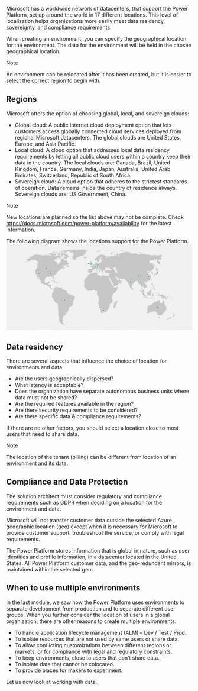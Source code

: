 Microsoft has a worldwide network of datacenters, that support the Power Platform, set up around the world in 17 different locations. This level of localization helps organizations more easily meet data residency, sovereignty, and compliance requirements.

When creating an environment, you can specify the geographical location for the environment. The data for the environment will be held in the chosen geographical location.

> [!NOTE]
> An environment can be relocated after it has been created, but it is easier to select the correct region to begin with.

## Regions

Microsoft offers the option of choosing global, local, and sovereign clouds:

- Global cloud: A public internet cloud deployment option that lets customers access globally connected cloud services deployed from regional Microsoft datacenters. The global clouds are United States, Europe, and Asia Pacific.
- Local cloud: A cloud option that addresses local data residency requirements by letting all public cloud users within a country keep their data in the country. The local clouds are: Canada, Brazil, United Kingdom, France, Germany, India, Japan, Australia, United Arab Emirates, Switzerland, Republic of South Africa.
- Sovereign cloud: A cloud option that adheres to the strictest standards of operation. Data remains inside the country of residence always. Sovereign clouds are: US Government, China.

> [!NOTE]
> New locations are planned so the list above may not be complete. Check <https://docs.microsoft.com/power-platform/availability> for the latest information.

The following diagram shows the locations support for the Power Platform.
![Diagram representing supported Power Platform locations.](../media/3-location.png)

## Data residency

There are several aspects that influence the choice of location for environments and data:

- Are the users geographically dispersed?
- What latency is acceptable?
- Does the organization have separate autonomous business units where data must not be shared?
- Are the required features available in the region?
- Are there security requirements to be considered?
- Are there specific data & compliance requirements?

If there are no other factors, you should select a location close to most users that need to share data.

> [!NOTE]
> The location of the tenant (billing) can be different from location of an environment and its data.

## Compliance and Data Protection

The solution architect must consider regulatory and compliance requirements such as GDPR when deciding on a location for the environment and data.

Microsoft will not transfer customer data outside the selected Azure geographic location (geo) except when it is necessary for Microsoft to provide customer support, troubleshoot the service, or comply with legal requirements.

The Power Platform stores information that is global in nature, such as user identities and profile information, in a datacenter located in the United States. All Power Platform customer data, and the geo-redundant mirrors, is maintained within the selected geo.

## When to use multiple environments

In the last module, we saw how the Power Platform uses environments to separate development from production and to separate different user groups. When you further consider the location of users in a global organization, there are other reasons to create multiple environments:

- To handle application lifecycle management (ALM) – Dev / Test / Prod.
- To isolate resources that are not used by same users or share data.
- To allow conflicting customizations between different regions or markets, or for compliance with legal and regulatory constraints.
- To keep environments, close to users that don’t share data.
- To isolate data that cannot be colocated.
- To provide places for makers to experiment.

Let us now look at working with data.
